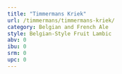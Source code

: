 ```yaml
---
title: "Timmermans Kriek"
url: /timmermans/timmermans-kriek/
category: Belgian and French Ale
style: Belgian-Style Fruit Lambic
abv: 0
ibu: 0
srm: 0
upc: 0
---
```


